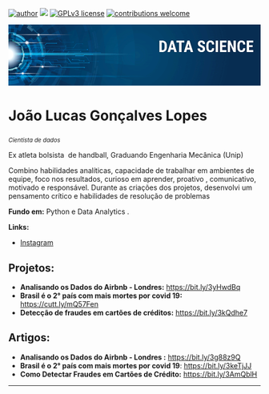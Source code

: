 [![author](https://img.shields.io/badge/author-JoãoLucas-red.svg)](https://www.linkedin.com/in/jo%C3%A3o-lucas-gon%C3%A7alves-lopes-9937911b0/) [![](https://img.shields.io/badge/python-3.7+-blue.svg)](https://www.python.org/downloads/release/python-365/) [![GPLv3 license](https://img.shields.io/badge/License-GPLv3-blue.svg)](http://perso.crans.org/besson/LICENSE.html) [![contributions welcome](https://img.shields.io/badge/contributions-welcome-brightgreen.svg?style=flat)](https://github.com/carlosfab/data_science/issues)

<p align="center">
  <img src="banner.png" >
</p>

# João Lucas Gonçalves Lopes
<sub>*Cientista de dados* </sub>

Ex atleta bolsista  de handball, Graduando Engenharia Mecânica (Unip)

Combino habilidades analíticas, capacidade de trabalhar em ambientes de equipe, foco nos resultados, curioso em aprender, proativo , comunicativo, motivado e responsável. Durante as criações dos projetos, desenvolvi um pensamento crítico e habilidades de resolução de problemas

**Fundo em:** Python e Data Analytics .

**Links:**

* [Instagram](https://bit.ly/3hHa5QW)


## Projetos:

* **Analisando os Dados do Airbnb - Londres:** https://bit.ly/3yHwdBq
* **Brasil é o 2° país com mais mortes por covid 19:** https://cutt.ly/mQ57Fen
* **Detecção de fraudes em cartões de créditos:** https://bit.ly/3kQdhe7

## Artigos:

* **Analisando os Dados do Airbnb - Londres :** https://bit.ly/3g88z9Q
* **Brasil é o 2° país com mais mortes por covid 19**: https://bit.ly/3keTjJJ
* **Como Detectar Fraudes em Cartões de Crédito:** https://bit.ly/3AmQblH
---





